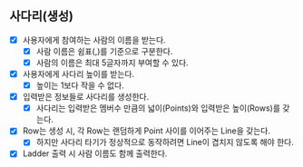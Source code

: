 ## 사다리(생성)

- [x] 사용자에게 참여하는 사람의 이름을 받는다.
    - [x] 사람 이름은 쉼표(,)를 기준으로 구분한다.
    - [x] 사람의 이름은 최대 5글자까지 부여할 수 있다.
- [x] 사용자에게 사다리 높이를 받는다.
    - [x] 높이는 1보다 작을 수 없다.
- [x] 입력받은 정보들로 사다리를 생성한다.
  - [x] 사다리는 입력받은 멤버수 만큼의 넓이(Points)와 입력받은 높이(Rows)를 갖는다.
- [x] Row는 생성 시, 각 Row는 랜덤하게 Point 사이를 이어주는 Line을 갖는다.
  - [x] 하지만 사다리 타기가 정상적으로 동작하려면 Line이 겹치지 않도록 해야 한다.
- [x] Ladder 출력 시 사람 이름도 함께 출력한다.
